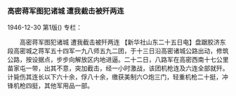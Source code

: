 ### 高密蒋军图犯诸城  遭我截击被歼两连

1946-12-30
第1版()
专栏：

　　高密蒋军图犯诸城
    遭我截击被歼两连
    【新华社山东二十五日电】盘踞胶济东段高密城之蒋军五十四军一九八师五九二团，于十三日沿高密诸城公路出动，修筑公路，按设据点，步步向解放区内地进逼。二十二日，八路军在高密西南十七公里苗家屯一带，出其不意，突加截击，经一小时激战，该团机枪连及六连全部就歼。计毙伤其连长以下六十余，俘八十余，缴获美制六○炮三门，轻重机枪二十挺，冲锋机枪四挺，其他军用品一部。
